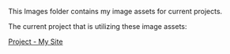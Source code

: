 This Images folder contains my image assets for current projects.

The current project that is utilizing these image assets:

[Project - My Site](https://github.com/ZHANGW31/HTML-CSS-Practice-Playbooks-And-More/tree/master/Project%20-%20My%20Site/CSS%20-%20My%20Site)
